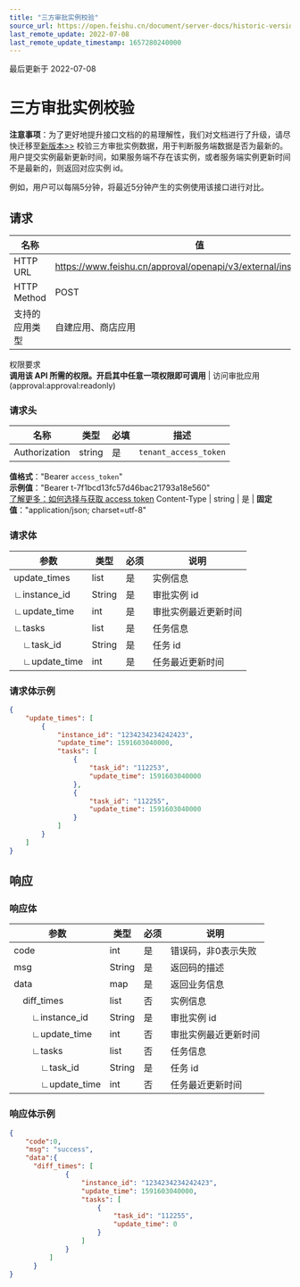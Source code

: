 ```yaml
---
title: "三方审批实例校验"
source_url: https://open.feishu.cn/document/server-docs/historic-version/approval/v2/third-party-approval-integration/external-approval-instance-check
last_remote_update: 2022-07-08
last_remote_update_timestamp: 1657280240000
---
```

最后更新于 2022-07-08

# 三方审批实例校验
**注意事项**：为了更好地提升接口文档的的易理解性，我们对文档进行了升级，请尽快迁移至[新版本>>](https://open.feishu.cn/document/uAjLw4CM/ukTMukTMukTM/reference/approval-v4/external_instance/check)
校验三方审批实例数据，用于判断服务端数据是否为最新的。用户提交实例最新更新时间，如果服务端不存在该实例，或者服务端实例更新时间不是最新的，则返回对应实例 id。

例如，用户可以每隔5分钟，将最近5分钟产生的实例使用该接口进行对比。

## 请求
名称 | 值
---|---
HTTP URL | https://www.feishu.cn/approval/openapi/v3/external/instance/check
HTTP Method | POST
支持的应用类型 | 自建应用、商店应用
权限要求  
 **调用该 API 所需的权限。开启其中任意一项权限即可调用** | 访问审批应用(approval:approval:readonly)

### 请求头

名称 | 类型 | 必填 | 描述
--- | --- | --- | ---
Authorization | string | 是 | `tenant_access_token`  
**值格式**："Bearer `access_token`"  
**示例值**："Bearer t-7f1bcd13fc57d46bac21793a18e560"  
 [了解更多：如何选择与获取 access token](https://open.feishu.cn/document/uAjLw4CM/ugTN1YjL4UTN24CO1UjN/trouble-shooting/how-to-choose-which-type-of-token-to-use)
Content-Type | string | 是 | **固定值**："application/json; charset=utf-8"

### 请求体

|参数|类型|必须|说明|
|-|-|-|-|
|update_times|list|是|实例信息|
|∟instance_id|String|是|审批实例 id|
|∟update_time|int|是|审批实例最近更新时间|
|∟tasks|list|是|任务信息|
|&emsp;∟task_id|String|是|任务 id|
|&emsp;∟update_time|int|是|任务最近更新时间|

### 请求体示例

```json
{
    "update_times": [
        {
            "instance_id": "1234234234242423",
            "update_time": 1591603040000,
            "tasks": [
                {
                    "task_id": "112253",
                    "update_time": 1591603040000
                },
                {
                    "task_id": "112255",
                    "update_time": 1591603040000
                }
            ]
        }
    ]
}
```

## 响应

### 响应体
|参数|类型|必须|说明|
|-|-|-|-|
|code|int|是|错误码，非0表示失败|
|msg|String|是|返回码的描述|
|data|map|是|返回业务信息|
|&emsp;diff_times|list|否|实例信息|
|&emsp;&emsp;∟instance_id|String|是|审批实例 id|
|&emsp;&emsp;∟update_time|int|否|审批实例最近更新时间|
|&emsp;&emsp;∟tasks|list|否|任务信息|
|&emsp;&emsp;&emsp;∟task_id|String|是|任务 id|
|&emsp;&emsp;&emsp;∟update_time|int|否|任务最近更新时间|
### 响应体示例

```json
{
    "code":0,
    "msg": "success",
    "data":{
      "diff_times": [
              {
                  "instance_id": "1234234234242423",
                  "update_time": 1591603040000,
                  "tasks": [
                      {
                          "task_id": "112255",
                          "update_time": 0
                      }
                  ]
              }
          ]
      }
}
```
